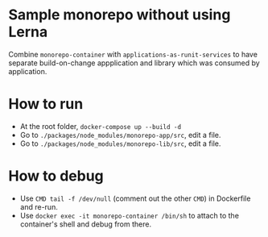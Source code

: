 # Sample monorepo without using Lerna

Combine `monorepo-container` with `applications-as-runit-services` to have separate build-on-change
appplication and library which was consumed by application.

# How to run

* At the root folder, `docker-compose up --build -d`
* Go to `./packages/node_modules/monorepo-app/src`, edit a file.
* Go to `./packages/node_modules/monorepo-lib/src`, edit a file.

# How to debug

* Use `CMD tail -f /dev/null` (comment out the other `CMD`) in Dockerfile and re-run.
* Use `docker exec -it monorepo-container /bin/sh` to attach to the container's shell and debug from
  there.
